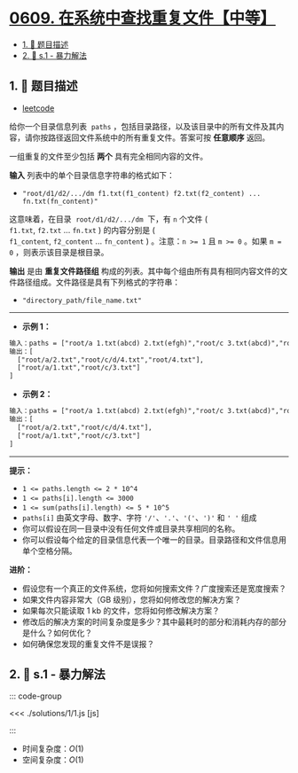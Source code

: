 # [0609. 在系统中查找重复文件【中等】](https://github.com/tnotesjs/TNotes.leetcode/tree/main/notes/0609.%20%E5%9C%A8%E7%B3%BB%E7%BB%9F%E4%B8%AD%E6%9F%A5%E6%89%BE%E9%87%8D%E5%A4%8D%E6%96%87%E4%BB%B6%E3%80%90%E4%B8%AD%E7%AD%89%E3%80%91)

<!-- region:toc -->

- [1. 📝 题目描述](#1--题目描述)
- [2. 🎯 s.1 - 暴力解法](#2--s1---暴力解法)

<!-- endregion:toc -->

## 1. 📝 题目描述

- [leetcode](https://leetcode.cn/problems/find-duplicate-file-in-system/)

给你一个目录信息列表  `paths` ，包括目录路径，以及该目录中的所有文件及其内容，请你按路径返回文件系统中的所有重复文件。答案可按 **任意顺序** 返回。

一组重复的文件至少包括 **两个** 具有完全相同内容的文件。

**输入** 列表中的单个目录信息字符串的格式如下：

- `"root/d1/d2/.../dm f1.txt(f1_content) f2.txt(f2_content) ... fn.txt(fn_content)"`

这意味着，在目录  `root/d1/d2/.../dm`  下，有 `n` 个文件 ( `f1.txt`, `f2.txt` ... `fn.txt` ) 的内容分别是 ( `f1_content`, `f2_content` ... `fn_content` ) 。注意：`n >= 1` 且 `m >= 0` 。如果 `m = 0` ，则表示该目录是根目录。

**输出** 是由 **重复文件路径组** 构成的列表。其中每个组由所有具有相同内容文件的文件路径组成。文件路径是具有下列格式的字符串：

- `"directory_path/file_name.txt"`

---

- **示例 1：**

```txt
输入：paths = ["root/a 1.txt(abcd) 2.txt(efgh)","root/c 3.txt(abcd)","root/c/d 4.txt(efgh)","root 4.txt(efgh)"]
输出：[
  ["root/a/2.txt","root/c/d/4.txt","root/4.txt"],
  ["root/a/1.txt","root/c/3.txt"]
]
```

- **示例 2：**

```txt
输入：paths = ["root/a 1.txt(abcd) 2.txt(efgh)","root/c 3.txt(abcd)","root/c/d 4.txt(efgh)"]
输出：[
  ["root/a/2.txt","root/c/d/4.txt"],
  ["root/a/1.txt","root/c/3.txt"]
]
```

---

**提示：**

- `1 <= paths.length <= 2 * 10^4`
- `1 <= paths[i].length <= 3000`
- `1 <= sum(paths[i].length) <= 5 * 10^5`
- `paths[i]` 由英文字母、数字、字符 `'/'`、`'.'`、`'('`、`')'` 和 `' '` 组成
- 你可以假设在同一目录中没有任何文件或目录共享相同的名称。
- 你可以假设每个给定的目录信息代表一个唯一的目录。目录路径和文件信息用单个空格分隔。

**进阶：**

- 假设您有一个真正的文件系统，您将如何搜索文件？广度搜索还是宽度搜索？
- 如果文件内容非常大（GB 级别），您将如何修改您的解决方案？
- 如果每次只能读取 1 kb 的文件，您将如何修改解决方案？
- 修改后的解决方案的时间复杂度是多少？其中最耗时的部分和消耗内存的部分是什么？如何优化？
- 如何确保您发现的重复文件不是误报？

## 2. 🎯 s.1 - 暴力解法

::: code-group

<<< ./solutions/1/1.js [js]

:::

- 时间复杂度：$O(1)$
- 空间复杂度：$O(1)$
